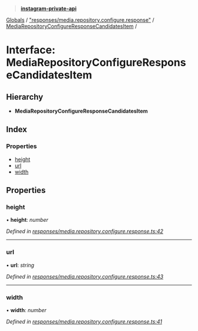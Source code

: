 > **[instagram-private-api](../README.md)**

[Globals](../README.md) / ["responses/media.repository.configure.response"](../modules/_responses_media_repository_configure_response_.md) / [MediaRepositoryConfigureResponseCandidatesItem](_responses_media_repository_configure_response_.mediarepositoryconfigureresponsecandidatesitem.md) /

# Interface: MediaRepositoryConfigureResponseCandidatesItem

## Hierarchy

* **MediaRepositoryConfigureResponseCandidatesItem**

## Index

### Properties

* [height](_responses_media_repository_configure_response_.mediarepositoryconfigureresponsecandidatesitem.md#height)
* [url](_responses_media_repository_configure_response_.mediarepositoryconfigureresponsecandidatesitem.md#url)
* [width](_responses_media_repository_configure_response_.mediarepositoryconfigureresponsecandidatesitem.md#width)

## Properties

###  height

• **height**: *number*

*Defined in [responses/media.repository.configure.response.ts:42](https://github.com/dilame/instagram-private-api/blob/e9c516c/src/responses/media.repository.configure.response.ts#L42)*

___

###  url

• **url**: *string*

*Defined in [responses/media.repository.configure.response.ts:43](https://github.com/dilame/instagram-private-api/blob/e9c516c/src/responses/media.repository.configure.response.ts#L43)*

___

###  width

• **width**: *number*

*Defined in [responses/media.repository.configure.response.ts:41](https://github.com/dilame/instagram-private-api/blob/e9c516c/src/responses/media.repository.configure.response.ts#L41)*
